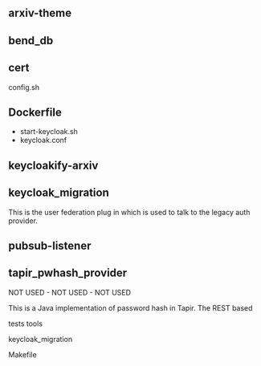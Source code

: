 
## arxiv-theme


## bend_db


## cert

config.sh
## Dockerfile

* start-keycloak.sh
* keycloak.conf

## keycloakify-arxiv

## keycloak_migration

This is the user federation plug in which is used to talk to the legacy auth provider.


## pubsub-listener


## tapir_pwhash_provider

NOT USED - NOT USED - NOT USED

This is a Java implementation of password hash in Tapir.
The REST based 

tests
tools

keycloak_migration

Makefile
